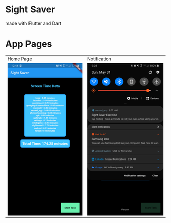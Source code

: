 # Sight Saver

made with Flutter and Dart

# App Pages


<table>
  <tr>
    <td>Home Page</td>
     <td>Notification</td>
  </tr>
  <tr>
    <td><img src="assets/images/home.jpg" width=260 height=480></td>
    <td><img src="assets/images/notif.jpg" width=260 height=480></td>
  </tr>
 </table>
